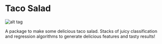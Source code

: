 Taco Salad
=======================
![alt tag](https://github.com/mbrner/taco_salat/raw/master/TacoSalat.png)

A package to make some delicious taco salad. Stacks of juicy classification and regression algorithms to generate delicious features and tasty results!
